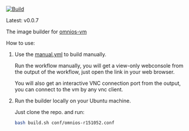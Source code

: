 

[![Build](https://github.com/vmactions/omnios-builder/actions/workflows/build.yml/badge.svg)](https://github.com/vmactions/omnios-builder/actions/workflows/build.yml)

Latest: v0.0.7


The image builder for [omnios-vm](https://github.com/vmactions/omnios-vm)


How to use:

1. Use the [manual.yml](.github/workflows/manual.yml) to build manually.
   
    Run the workflow manually, you will get a view-only webconsole from the output of the workflow, just open the link in your web browser.
   
    You will also get an interactive VNC connection port from the output, you can connect to the vm by any vnc client.

2. Run the builder locally on your Ubuntu machine.

    Just clone the repo. and run:
    ```bash
    bash build.sh conf/omnios-r151052.conf
    ```
   
